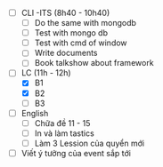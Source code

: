 
- [ ] CLI -ITS (8h40 - 10h40)
	- [ ] Do the same with mongodb
	- [ ] Test with mongo db
	- [ ] Test with cmd of window
	- [ ] Write documents
	- [ ] Book talkshow about framework 
- [ ] LC (11h - 12h)
	- [x] B1
	- [x] B2
	- [ ] B3
- [ ] English
	- [ ] Chữa đề 11 - 15
	- [ ] In và làm tastics
	- [ ] Làm 3 Lession của quyển mới
- [ ] Viết ý tưởng của event sắp tới 